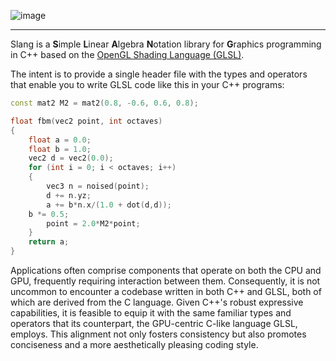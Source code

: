 ![image](https://github.com/pierodn/slang/assets/85252731/0dedb855-67ba-4701-9866-402376c5f4fa)
___
Slang is a **S**imple **L**inear **A**lgebra **N**otation library for **G**raphics programming in C++ based on the [OpenGL Shading Language (GLSL)](https://registry.khronos.org/OpenGL/specs/gl/GLSLangSpec.4.50.pdf).

The intent is to provide a single header file with the types and operators that enable you to write GLSL code like this in your C++ programs:
```C++
const mat2 M2 = mat2(0.8, -0.6, 0.6, 0.8);

float fbm(vec2 point, int octaves)
{
    float a = 0.0;
    float b = 1.0;
    vec2 d = vec2(0.0);
    for (int i = 0; i < octaves; i++)
    {
        vec3 n = noised(point);
        d += n.yz;
        a += b*n.x/(1.0 + dot(d,d));
	b *= 0.5;
        point = 2.0*M2*point;
    }
    return a;
}
```

Applications often comprise components that operate on both the CPU and GPU, frequently requiring interaction between them. Consequently, it is not uncommon to encounter a codebase written in both C++ and GLSL, both of which are derived from the C language. Given C++'s robust expressive capabilities, it is feasible to equip it with the same familiar types and operators that its counterpart, the GPU-centric C-like language GLSL, employs. This alignment not only fosters consistency but also promotes conciseness and a more aesthetically pleasing coding style.
